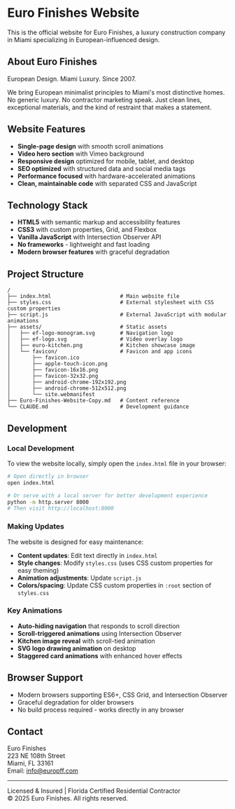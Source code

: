 # Euro Finishes Website

This is the official website for Euro Finishes, a luxury construction company in Miami specializing in European-influenced design.

## About Euro Finishes

European Design. Miami Luxury. Since 2007.

We bring European minimalist principles to Miami's most distinctive homes. No generic luxury. No contractor marketing speak. Just clean lines, exceptional materials, and the kind of restraint that makes a statement.

## Website Features

- **Single-page design** with smooth scroll animations
- **Video hero section** with Vimeo background
- **Responsive design** optimized for mobile, tablet, and desktop
- **SEO optimized** with structured data and social media tags
- **Performance focused** with hardware-accelerated animations
- **Clean, maintainable code** with separated CSS and JavaScript

## Technology Stack

- **HTML5** with semantic markup and accessibility features
- **CSS3** with custom properties, Grid, and Flexbox
- **Vanilla JavaScript** with Intersection Observer API
- **No frameworks** - lightweight and fast loading
- **Modern browser features** with graceful degradation

## Project Structure

```
/
├── index.html                      # Main website file
├── styles.css                      # External stylesheet with CSS custom properties
├── script.js                       # External JavaScript with modular animations
├── assets/                         # Static assets
│   ├── ef-logo-monogram.svg        # Navigation logo
│   ├── ef-logo.svg                 # Video overlay logo
│   ├── euro-kitchen.png            # Kitchen showcase image
│   └── favicon/                    # Favicon and app icons
│       ├── favicon.ico
│       ├── apple-touch-icon.png
│       ├── favicon-16x16.png
│       ├── favicon-32x32.png
│       ├── android-chrome-192x192.png
│       ├── android-chrome-512x512.png
│       └── site.webmanifest
├── Euro-Finishes-Website-Copy.md   # Content reference
└── CLAUDE.md                       # Development guidance
```

## Development

### Local Development

To view the website locally, simply open the `index.html` file in your browser:

```bash
# Open directly in browser
open index.html

# Or serve with a local server for better development experience
python -m http.server 8000
# Then visit http://localhost:8000
```

### Making Updates

The website is designed for easy maintenance:

- **Content updates**: Edit text directly in `index.html`
- **Style changes**: Modify `styles.css` (uses CSS custom properties for easy theming)
- **Animation adjustments**: Update `script.js`
- **Colors/spacing**: Update CSS custom properties in `:root` section of `styles.css`

### Key Animations

- **Auto-hiding navigation** that responds to scroll direction
- **Scroll-triggered animations** using Intersection Observer
- **Kitchen image reveal** with scroll-tied animation
- **SVG logo drawing animation** on desktop
- **Staggered card animations** with enhanced hover effects

## Browser Support

- Modern browsers supporting ES6+, CSS Grid, and Intersection Observer
- Graceful degradation for older browsers
- No build process required - works directly in any browser

## Contact

Euro Finishes  
223 NE 108th Street  
Miami, FL 33161  
Email: info@europff.com

---

Licensed & Insured | Florida Certified Residential Contractor  
© 2025 Euro Finishes. All rights reserved.